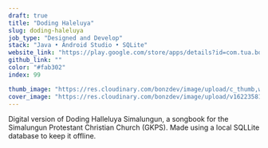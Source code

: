 ```yaml
---
draft: true
title: "Doding Haleluya"
slug: doding-haleluya
job_type: "Designed and Develop"
stack: "Java • Android Studio • SQLite"
website_link: "https://play.google.com/store/apps/details?id=com.tua.bona.dodinghaleluya"
github_link: ""
color: "#fab302"
index: 99

thumb_image: "https://res.cloudinary.com/bonzdev/image/upload/c_thumb,w_300/v1622358106/mockup_crop/dodingmobile_crop_cuclft.png"
cover_image: "https://res.cloudinary.com/bonzdev/image/upload/v1622358106/mockup_crop/dodingmobile_crop_cuclft.png"
---
```


Digital version of Doding Halleluya Simalungun, a songbook for the Simalungun Protestant Christian Church (GKPS). Made using a local SQLLite database to keep it offline.